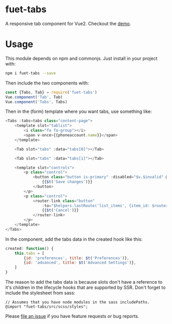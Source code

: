 # fuet-tabs
A responsive tab component for Vue2. Checkout the [demo](https://wearespindle.github.io/fuet-tabs/).


# Usage
This module depends on npm and commonjs. Just install in your project with:
```bash
npm i fuet-tabs --save
```

Then include the two components with:

```javascript
const {Tabs, Tab} = require('fuet-tabs')
Vue.component('Tab', Tab)
Vue.component('Tabs', Tabs)
```

Then in the (form) template where you want tabs, use something like:

```javascript
<Tabs :tabs=tabs class="content-page">
    <template slot="tablist">
        <i class="fa fa-group"></i>
        <span v-once>{{phoneaccount.name}}</span>
    </template>

    <Tab slot="tabs" :data="tabs[0]"></Tab>

    <Tab slot="tabs" :data="tabs[1]"></Tab>

    <template slot="controls">
        <p class="control">
            <button class="button is-primary" :disabled="$v.$invalid" @click="upsertItem(item)">
                {{$t('Save changes')}}
            </button>
        </p>
        <p class="control">
            <router-link class="button"
                :to="$helpers.lastRoute('list_items', {item_id: $router.currentRoute.params.item_id})">
                {{$t('Cancel')}}
            </router-link>
        </p>
    </template>
</Tabs>
```

In the component, add the tabs data in the created hook like this:

```javascript
created: function() {
    this.tabs = [
        {id: 'preferences', title: $t('Preferences')},
        {id: 'advanced', title: $t('Advanced Settings')},
    ]
}
```

The reason to add the tabs data is because slots don't have a reference to it's
children in the lifecycle hooks that are supported by SSR. Don't forget to include the stylesheet from sass:

    // Assumes that you have node_modules in the sass includePaths.
    @import "fuet-tabs/src/scss/styles";

Please [file an issue](https://github.com/wearespindle/fuet-tabs/issues)
if you have feature requests or bug reports.
